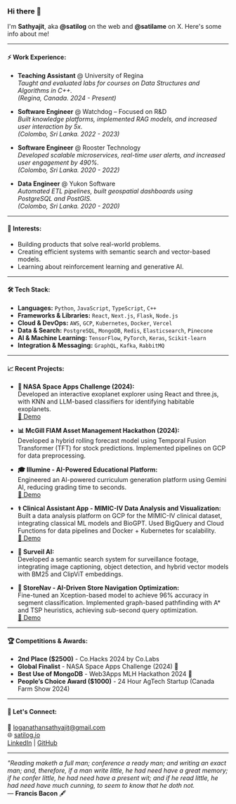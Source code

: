 ### Hi there 👋

I'm **Sathyajit**, aka **@satilog** on the web and **@satilame** on X. Here's some info about me!

---

#### ⚡ Work Experience:

- **Teaching Assistant** @ University of Regina  
  _Taught and evaluated labs for courses on Data Structures and Algorithms in C++._  
  _(Regina, Canada. 2024 - Present)_

- **Software Engineer** @ Watchdog – Focused on R&D  
  _Built knowledge platforms, implemented RAG models, and increased user interaction by 5x._  
  _(Colombo, Sri Lanka. 2022 - 2023)_

- **Software Engineer** @ Rooster Technology  
  _Developed scalable microservices, real-time user alerts, and increased user engagement by 490%._  
  _(Colombo, Sri Lanka. 2020 - 2022)_

- **Data Engineer** @ Yukon Software  
  _Automated ETL pipelines, built geospatial dashboards using PostgreSQL and PostGIS._  
  _(Colombo, Sri Lanka. 2020 - 2020)_

---

#### 🌱 Interests:

- Building products that solve real-world problems.
- Creating efficient systems with semantic search and vector-based models.
- Learning about reinforcement learning and generative AI.

---

#### 🛠️ Tech Stack:

- **Languages:** `Python`, `JavaScript`, `TypeScript`, `C++`
- **Frameworks & Libraries:** `React`, `Next.js`, `Flask`, `Node.js`
- **Cloud & DevOps:** `AWS`, `GCP`, `Kubernetes`, `Docker`, `Vercel`
- **Data & Search:** `PostgreSQL`, `MongoDB`, `Redis`, `Elasticsearch`, `Pinecone`
- **AI & Machine Learning:** `TensorFlow`, `PyTorch`, `Keras`, `Scikit-learn`
- **Integration & Messaging:** `GraphQL`, `Kafka`, `RabbitMQ`

---

#### 📈 Recent Projects:

- **🌌 NASA Space Apps Challenge (2024):**  
  Developed an interactive exoplanet explorer using React and three.js, with KNN and LLM-based classifiers for identifying habitable exoplanets.  
  [🎥 Demo](https://www.youtube.com/watch?v=SYPQo4-P5J0)

- **📊 McGill FIAM Asset Management Hackathon (2024):**  
  Developed a hybrid rolling forecast model using Temporal Fusion Transformer (TFT) for stock predictions. Implemented pipelines on GCP for data preprocessing.

- **🎓 Illumine - AI-Powered Educational Platform:**  
  Engineered an AI-powered curriculum generation platform using Gemini AI, reducing grading time to seconds.  
  [🎥 Demo](https://www.youtube.com/watch?v=F8cMYcFo8No)

- **⚕️ Clinical Assistant App - MIMIC-IV Data Analysis and Visualization:**  
  Built a data analysis platform on GCP for the MIMIC-IV clinical dataset, integrating classical ML models and BioGPT. Used BigQuery and Cloud Functions for data pipelines and Docker + Kubernetes for scalability.  
  [🎥 Demo](https://www.youtube.com/watch?v=DL0GQEr2-RA)

- **🎥 Surveil AI:**  
  Developed a semantic search system for surveillance footage, integrating image captioning, object detection, and hybrid vector models with BM25 and ClipViT embeddings.

- **🛒 StoreNav - AI-Driven Store Navigation Optimization:**  
  Fine-tuned an Xception-based model to achieve 96% accuracy in segment classification. Implemented graph-based pathfinding with A\* and TSP heuristics, achieving sub-second query optimization.  
  [🎥 Demo](https://www.loom.com/share/ada57420b1ba44bfa09c84e6b2049c22)

---

#### 🏆 Competitions & Awards:

- **2nd Place ($2500)** - Co.Hacks 2024 by Co.Labs
- **Global Finalist** - NASA Space Apps Challenge (2024) 🌌
- **Best Use of MongoDB** - Web3Apps MLH Hackathon 2024 🏅
- **People’s Choice Award ($1000)** - 24 Hour AgTech Startup (Canada Farm Show 2024)

---

#### 🤝 Let's Connect:

📧 [loganathansathyajit@gmail.com](mailto:loganathansathyajit@gmail.com)  
🌐 [satilog.io](https://satilog.io)  
[LinkedIn](https://linkedin.com/in/sathyajit-loganathan) | [GitHub](https://github.com/satilog)

---

_"Reading maketh a full man; conference a ready man; and writing an exact man; and, therefore, if a man write little, he had need have a great memory; if he confer little, he had need have a present wit; and if he read little, he had need have much cunning, to seem to know that he doth not._  
— **Francis Bacon** 🖋️

<!-- *"Code is poetry, and I write stories every day."* 🖋️ -->
